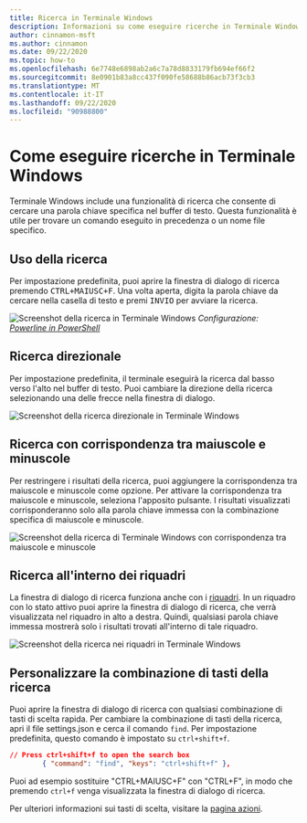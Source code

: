 ```yaml
---
title: Ricerca in Terminale Windows
description: Informazioni su come eseguire ricerche in Terminale Windows.
author: cinnamon-msft
ms.author: cinnamon
ms.date: 09/22/2020
ms.topic: how-to
ms.openlocfilehash: 6e7748e6898ab2a6c7a78d8833179fb694ef66f2
ms.sourcegitcommit: 8e0901b83a8cc437f090fe58688b86acb73f3cb3
ms.translationtype: MT
ms.contentlocale: it-IT
ms.lasthandoff: 09/22/2020
ms.locfileid: "90988800"
---
```

# <a name="how-to-search-in-windows-terminal"></a>Come eseguire ricerche in Terminale Windows

Terminale Windows include una funzionalità di ricerca che consente di cercare una parola chiave specifica nel buffer di testo. Questa funzionalità è utile per trovare un comando eseguito in precedenza o un nome file specifico.

## <a name="using-search"></a>Uso della ricerca

Per impostazione predefinita, puoi aprire la finestra di dialogo di ricerca premendo <kbd>CTRL+MAIUSC+F</kbd>. Una volta aperta, digita la parola chiave da cercare nella casella di testo e premi <kbd>INVIO</kbd> per avviare la ricerca.

![Screenshot della ricerca in Terminale Windows](./images/search.png)
_Configurazione: [Powerline in PowerShell](./custom-terminal-gallery/powerline-in-powershell.md)_

## <a name="directional-search"></a>Ricerca direzionale

Per impostazione predefinita, il terminale eseguirà la ricerca dal basso verso l'alto nel buffer di testo. Puoi cambiare la direzione della ricerca selezionando una delle frecce nella finestra di dialogo.

![Screenshot della ricerca direzionale in Terminale Windows](./images/search-direction.gif)

## <a name="case-match-search"></a>Ricerca con corrispondenza tra maiuscole e minuscole

Per restringere i risultati della ricerca, puoi aggiungere la corrispondenza tra maiuscole e minuscole come opzione. Per attivare la corrispondenza tra maiuscole e minuscole, seleziona l'apposito pulsante. I risultati visualizzati corrisponderanno solo alla parola chiave immessa con la combinazione specifica di maiuscole e minuscole.

![Screenshot della ricerca di Terminale Windows con corrispondenza tra maiuscole e minuscole](./images/search-case-match.gif)

## <a name="searching-within-panes"></a>Ricerca all'interno dei riquadri

La finestra di dialogo di ricerca funziona anche con i [riquadri](./panes.md). In un riquadro con lo stato attivo puoi aprire la finestra di dialogo di ricerca, che verrà visualizzata nel riquadro in alto a destra. Quindi, qualsiasi parola chiave immessa mostrerà solo i risultati trovati all'interno di tale riquadro.

![Screenshot della ricerca nei riquadri in Terminale Windows](./images/search-panes.gif)

## <a name="customize-the-search-key-binding"></a>Personalizzare la combinazione di tasti della ricerca

Puoi aprire la finestra di dialogo di ricerca con qualsiasi combinazione di tasti di scelta rapida. Per cambiare la combinazione di tasti della ricerca, apri il file settings.json e cerca il comando `find`. Per impostazione predefinita, questo comando è impostato su `ctrl+shift+f`.

```json
// Press ctrl+shift+f to open the search box
        { "command": "find", "keys": "ctrl+shift+f" },
```

Puoi ad esempio sostituire "CTRL+MAIUSC+F" con "CTRL+F", in modo che premendo `ctrl+f` venga visualizzata la finestra di dialogo di ricerca.

Per ulteriori informazioni sui tasti di scelta, visitare la [pagina azioni](./customize-settings/actions.md).
